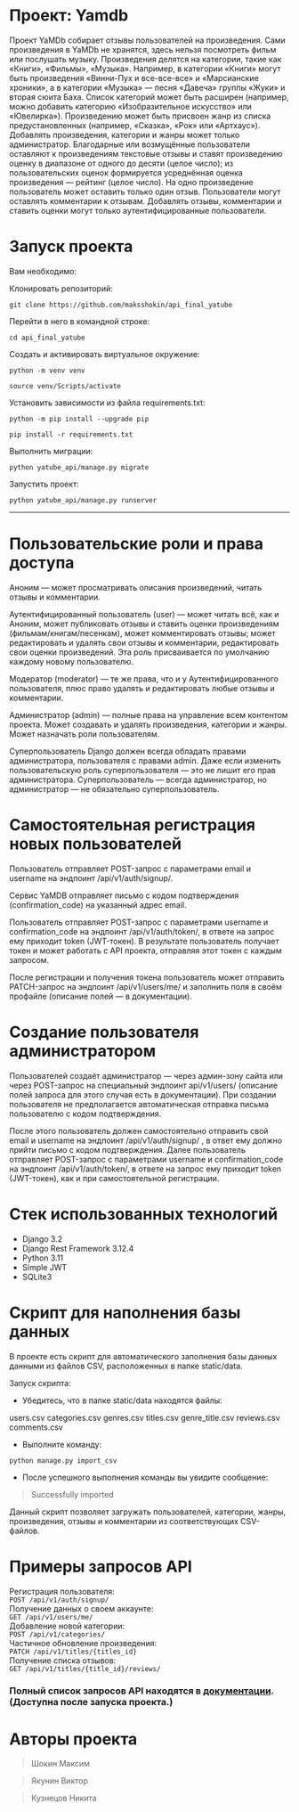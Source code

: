 # Проект: Yamdb
Проект YaMDb собирает отзывы пользователей на произведения. Сами произведения в YaMDb не хранятся, здесь нельзя посмотреть фильм или послушать музыку.
Произведения делятся на категории, такие как «Книги», «Фильмы», «Музыка». Например, в категории «Книги» могут быть произведения «Винни-Пух и все-все-все» и «Марсианские хроники», а в категории «Музыка» — песня «Давеча» группы «Жуки» и вторая сюита Баха. Список категорий может быть расширен (например, можно добавить категорию «Изобразительное искусство» или «Ювелирка»). 
Произведению может быть присвоен жанр из списка предустановленных (например, «Сказка», «Рок» или «Артхаус»). 
Добавлять произведения, категории и жанры может только администратор.
Благодарные или возмущённые пользователи оставляют к произведениям текстовые отзывы и ставят произведению оценку в диапазоне от одного до десяти (целое число); из пользовательских оценок формируется усреднённая оценка произведения — рейтинг (целое число). На одно произведение пользователь может оставить только один отзыв.
Пользователи могут оставлять комментарии к отзывам.
Добавлять отзывы, комментарии и ставить оценки могут только аутентифицированные пользователи.

# Запуск проекта

 Вам необходимо: 

Клонировать репозиторий: 
```
git clone https://github.com/maksshokin/api_final_yatube
```
Перейти в него в командной строке:
```
cd api_final_yatube
```
Cоздать и активировать виртуальное окружение:
```
python -m venv venv
```
```
source venv/Scripts/activate
```
Установить зависимости из файла requirements.txt:
```
python -m pip install --upgrade pip
```
```
pip install -r requirements.txt
```

Выполнить миграции:
```
python yatube_api/manage.py migrate
```
Запустить проект:

```
python yatube_api/manage.py runserver
```

___

# Пользовательские роли и права доступа


Аноним — может просматривать описания произведений, читать отзывы и комментарии.


Аутентифицированный пользователь (user) — может читать всё, как и Аноним, может публиковать отзывы и ставить оценки произведениям (фильмам/книгам/песенкам), может комментировать отзывы; может редактировать и удалять свои отзывы и комментарии, редактировать свои оценки произведений. Эта роль присваивается по умолчанию каждому новому пользователю.


Модератор (moderator) — те же права, что и у Аутентифицированного пользователя, плюс право удалять и редактировать любые отзывы и комментарии.


Администратор (admin) — полные права на управление всем контентом проекта. Может создавать и удалять произведения, категории и жанры. Может назначать роли пользователям.


Суперпользователь Django должен всегда обладать правами администратора, пользователя с правами admin. Даже если изменить пользовательскую роль суперпользователя — это не лишит его прав администратора. Суперпользователь — всегда администратор, но администратор — не обязательно суперпользователь.

# Самостоятельная регистрация новых пользователей
Пользователь отправляет POST-запрос с параметрами email и username на эндпоинт /api/v1/auth/signup/.


Сервис YaMDB отправляет письмо с кодом подтверждения (confirmation_code) на указанный адрес email.


Пользователь отправляет POST-запрос с параметрами username и confirmation_code на эндпоинт /api/v1/auth/token/, в ответе на запрос ему приходит token (JWT-токен).
В результате пользователь получает токен и может работать с API проекта, отправляя этот токен с каждым запросом. 


После регистрации и получения токена пользователь может отправить PATCH-запрос на эндпоинт /api/v1/users/me/ и заполнить поля в своём профайле (описание полей — в документации).
# Создание пользователя администратором
Пользователей создаёт администратор — через админ-зону сайта или через POST-запрос на специальный эндпоинт api/v1/users/ (описание полей запроса для этого случая есть в документации). При создании пользователя не предполагается автоматическая отправка письма пользователю с кодом подтверждения. 


После этого пользователь должен самостоятельно отправить свой email и username на эндпоинт /api/v1/auth/signup/ , в ответ ему должно прийти письмо с кодом подтверждения.
Далее пользователь отправляет POST-запрос с параметрами username и confirmation_code на эндпоинт /api/v1/auth/token/, в ответе на запрос ему приходит token (JWT-токен), как и при самостоятельной регистрации.
# Стек использованных технологий

- Django 3.2
- Django Rest Framework 3.12.4
- Python 3.11
- Simple JWT
- SQLite3


# Скрипт для наполнения базы данных
В проекте есть скрипт для автоматического заполнения базы данных данными из файлов CSV, расположенных в папке static/data.

Запуск скрипта:

- Убедитесь, что в папке static/data находятся файлы:

users.csv
categories.csv
genres.csv
titles.csv
genre_title.csv
reviews.csv
comments.csv

- Выполните команду:
```
python manage.py import_csv
```
- После успешного выполнения команды вы увидите сообщение:

>Successfully imported

Данный скрипт позволяет загружать пользователей, категории, жанры, произведения, отзывы и комментарии из соответствующих CSV-файлов.
# Примеры запросов API

Регистрация пользователя:  
``` POST /api/v1/auth/signup/ ```  
Получение данных о своем аккаунте:  
``` GET /api/v1/users/me/ ```  
Добавление новой категории:  
``` POST /api/v1/categories/ ```  
Частичное обновление произведения:  
``` PATCH /api/v1/titles/{titles_id} ```  
Получение списка отзывов:  
``` GET /api/v1/titles/{title_id}/reviews/ ```   

### Полный список запросов API находятся в [документации](http://127.0.0.1:8000/redoc/). (Доступна после запуска проекта.)

# Авторы проекта
>Шокин Максим

>Якунин Виктор

>Кузнецов Никита